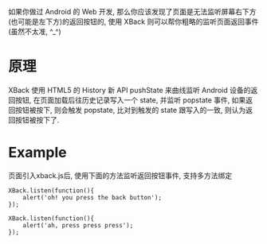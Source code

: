 如果你做过 Android 的 Web 开发, 那么你应该发现了页面是无法监听屏幕右下方(也可能是左下方)的返回按钮的, 使用 XBack 则可以帮你粗略的监听页面返回事件(虽然不太准, ^_^)

原理
====
XBack 使用 HTML5 的 History 新 API pushState 来曲线监听 Android 设备的返回按钮, 在页面加载后往历史记录写入一个 state, 并监听 popstate 事件, 如果返回按钮被按下, 则会触发 popstate, 比对到触发的 state 跟写入的一致, 则认为返回按钮被按下了.

Example
========
页面引入xback.js后, 使用下面的方法监听返回按钮事件, 支持多方法绑定

	XBack.listen(function(){
		alert('oh! you press the back button');
	});

	XBack.listen(function(){
		alert('ah, press press press');
	});